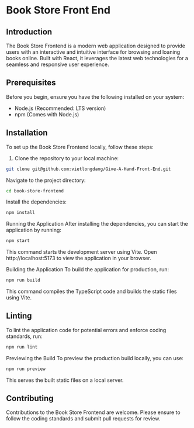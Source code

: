# Book Store Front End

## Introduction

The Book Store Frontend is a modern web application designed to provide users with an interactive and intuitive interface for browsing and loaning books online. Built with React, it leverages the latest web technologies for a seamless and responsive user experience.

## Prerequisites

Before you begin, ensure you have the following installed on your system:

- Node.js (Recommended: LTS version)
- npm (Comes with Node.js)

## Installation

To set up the Book Store Frontend locally, follow these steps:

1. Clone the repository to your local machine:
```bash
git clone git@github.com:vietlongdang/Give-A-Hand-Front-End.git
```

Navigate to the project directory:
```bash
cd book-store-frontend
```

Install the dependencies:
```bash
npm install
```

Running the Application
After installing the dependencies, you can start the application by running:

```bash
npm start
```

This command starts the development server using Vite. Open http://localhost:5173 to view the application in your browser.

Building the Application
To build the application for production, run:

```bash
npm run build
```

This command compiles the TypeScript code and builds the static files using Vite.

## Linting
To lint the application code for potential errors and enforce coding standards, run:

```bash
npm run lint
```

Previewing the Build
To preview the production build locally, you can use:

```bash
npm run preview
```
This serves the built static files on a local server.

## Contributing
Contributions to the Book Store Frontend are welcome. Please ensure to follow the coding standards and submit pull requests for review.